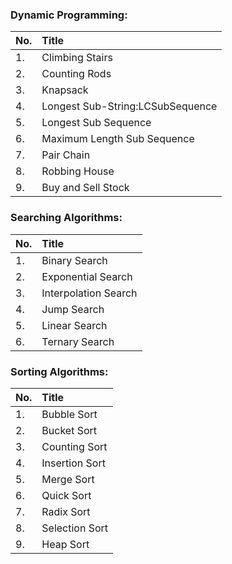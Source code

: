 ### Dynamic Programming:

|No.|Title|
|:---|:---|
|1.|Climbing Stairs|
|2.|Counting Rods|
|3.|Knapsack|
|4.|Longest Sub-String:LCSubSequence
|5.|Longest Sub Sequence|
|6.|Maximum Length Sub Sequence|
|7.|Pair Chain|
|8.|Robbing House|
|9.|Buy and Sell Stock|

### Searching Algorithms:

|No.|Title|
|:---|:---|
|1.|Binary Search
|2.|Exponential Search|
|3.|Interpolation Search|
|4.|Jump Search|
|5.|Linear Search| 
|6.|Ternary Search|

### Sorting Algorithms:

|No.|Title|
|:---|:---|
|1.|Bubble Sort|
|2.|Bucket Sort|
|3.|Counting Sort|
|4.|Insertion Sort| 
|5.|Merge Sort|
|6.|Quick Sort|
|7.|Radix Sort|
|8.|Selection Sort|
|9.|Heap Sort|